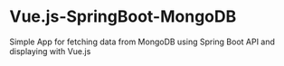 # Vue.js-SpringBoot-MongoDB
 Simple App for fetching data from MongoDB using Spring Boot API and displaying with Vue.js
